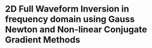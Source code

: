 # 2D Full Waveform Inversion in frequency domain using Gauss Newton and Non-linear Conjugate Gradient Methods
